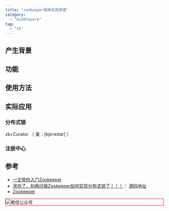 ```yaml
---
title: "zookeeper使用及其原理"
category:
  - "middleware"
tag:
  - "zk"
---
```




## 产生背景

## 功能

## 使用方法

## 实际应用

### 分布式锁

zk+Curator （ 美：[kjəˈreɪtər] ）

### 注册中心



## 参考

- [一文带你入门Zookeeper](https://segmentfault.com/a/1190000022338314)
- [求你了，别再问我Zookeeper如何实现分布式锁了！！！](https://javafamily.blog.csdn.net/article/details/105408005)： [源码地址](https://github.com/chenjiabing666/zk_lock)
- [Zookeeper](https://xiaoflyfish.cn/2022/05/04/%E5%85%AC%E4%BC%97%E5%8F%B7%E6%96%87%E7%AB%A0/ZooKeeper/)

<img style="border:1px red solid; display:block; margin:0 auto;" :src="$withBase('/qrcode.jpg')" alt="微信公众号" />
